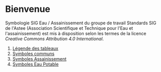 # Bienvenue

Symbologie SIG Eau / Assainissement du groupe de travail Standards SIG de l'Astee (Association Scientifique et Technique pour l'Eau et l'assainissement) est mis à disposition selon les termes de la licence _Creative Commons Attribution 4.0 International_.

1. [Légende des tableaux](01-Légende-des-tableaux)
1. [Symboles communs](02-Symboles-Communs)
1. [Symboles Assainissement](03-Symboles-Assainissement)
1. [Symboles Eau Potable](04-Symboles-Eau-Potable)
